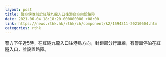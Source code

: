 ```yaml
---
layout: post
title: 警方傍晚前於紅隧九龍入口往港島方向設路障
date: 2021-06-04 18:18:20.000000000 +08:00
link: https://news.rthk.hk/rthk/ch/component/k2/1594311-20210604.htm
categories: rthk
---
```


警方下午近5時，在紅隧九龍入口往港島方向，封鎖部分行車線，有警車停泊在紅隧入口，並設置路障。
